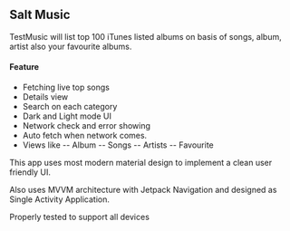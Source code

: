 ## Salt Music

TestMusic  will list top 100 iTunes listed albums on basis of songs, album, artist also your favourite albums.

#### Feature 
- Fetching live top songs
- Details view
- Search on each category
- Dark and Light mode UI 
- Network check and error showing
- Auto fetch when network comes.
- Views like 
-- Album
-- Songs
-- Artists
-- Favourite

This app uses most modern material design to implement a clean user friendly UI. 

Also uses MVVM architecture with Jetpack Navigation and designed as Single Activity Application.

Properly tested to support all devices